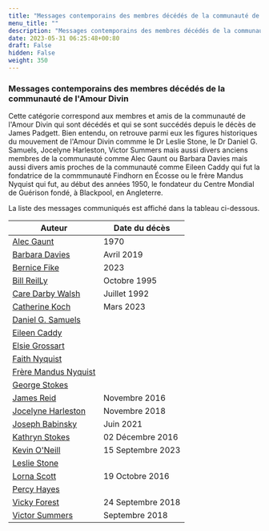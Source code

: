 ```yaml
---
title: "Messages contemporains des membres décédés de la communauté de l'Amour Divin"
menu_title: ""
description: "Messages contemporains des membres décédés de la communauté de l'Amour Divin"
date: 2023-05-31 06:25:48+00:80
draft: False
hidden: False
weight: 350
---
```

### Messages contemporains des membres décédés de la communauté de l'Amour Divin

Cette catégorie correspond aux membres et amis de la communauté de l'Amour Divin qui sont décédés et qui se sont succédés depuis le décès de James Padgett. Bien entendu, on retrouve parmi eux les figures historiques du mouvement de l'Amour Divin  commme le Dr Leslie Stone, le Dr Daniel G. Samuels, Jocelyne Harleston, Victor Summers mais aussi divers anciens membres de la communauté comme Alec Gaunt ou Barbara Davies mais aussi divers amis proches de la communauté comme Eileen Caddy qui fut la fondatrice de la commmunauté Findhorn en Écosse ou le frère Mandus Nyquist qui fut, au début des années 1950, le fondateur du Centre Mondial de Guérison fondé, à Blackpool, en Angleterre.

La liste des messages communiqués est affiché dans la tableau ci-dessous.

Auteur | Date du décès
---|---
[Alec Gaunt](/fr-contemporary-messages/6-4-fr-contemporary-messages-by-elders/6-4-1-fr-alec-gaunt/) | 1970
[Barbara Davies](/fr-contemporary-messages/6-4-fr-contemporary-messages-by-elders/6-4-2-fr-barbara-davies/) | Avril 2019
[Bernice  Fike](/fr-contemporary-messages/6-4-fr-contemporary-messages-by-elders/6-4-3-fr-bernice-fike/) | 2023
[Bill ReilLy](/fr-contemporary-messages/6-4-fr-contemporary-messages-by-elders/6-4-4-fr-bill-reilly/)| Octobre 1995
[Care Darby Walsh](/fr-contemporary-messages/6-4-fr-contemporary-messages-by-elders/6-4-5-fr-care-darby-walsh/) | Juillet 1992
[Catherine Koch](/fr-contemporary-messages/6-4-fr-contemporary-messages-by-elders/6-4-6-fr-catherine-koch/) | Mars 2023
[Daniel G. Samuels](/fr-contemporary-messages/6-4-fr-contemporary-messages-by-elders/6-4-7-fr-daniel-g-samuels/) | 
[Eileen Caddy](/fr-contemporary-messages/6-4-fr-contemporary-messages-by-elders/6-4-8-fr-eileen-caddy/)  |
[Elsie Grossart](/fr-contemporary-messages/6-4-fr-contemporary-messages-by-elders/6-4-9-fr-elsie-grossart/) | 
[Faith Nyquist](/fr-contemporary-messages/6-4-fr-contemporary-messages-by-elders/6-4-10-fr-faith-nyquist/) |  
[Frère Mandus Nyquist](/fr-contemporary-messages/6-4-fr-contemporary-messages-by-elders/6-4-11-fr-brother-mandus-nyquist/) | 
[George Stokes](/fr-contemporary-messages/6-4-fr-contemporary-messages-by-elders/6-4-12-fr-george-stokes/)  |
[James Reid](/fr-contemporary-messages/6-4-fr-contemporary-messages-by-elders/6-4-13-fr-james-reid/) | Novembre 2016
[Jocelyne Harleston](/fr-contemporary-messages/6-4-fr-contemporary-messages-by-elders/6-4-14-fr-jocelyne-harleston/) | Novembre 2018
[Joseph Babinsky](/fr-contemporary-messages/6-4-fr-contemporary-messages-by-elders/6-4-15-fr-joseph-babinsky/) | Juin 2021
[Kathryn Stokes](/fr-contemporary-messages/6-4-fr-contemporary-messages-by-elders/6-4-16-fr-katryn-stokes/) | 02 Décembre 2016
[Kevin O'Neill](/fr-contemporary-messages/6-4-fr-contemporary-messages-by-elders/6-4-17-fr-kevin-oneill/) | 15 Septembre 2023
[Leslie Stone](/fr-contemporary-messages/6-4-fr-contemporary-messages-by-elders/6-4-18-fr-leslie-stone/) | 
[Lorna Scott](/fr-contemporary-messages/6-4-fr-contemporary-messages-by-elders/6-4-19-fr-lorna-scott/)  | 19 Octobre 2016
[Percy Hayes](/fr-contemporary-messages/6-4-fr-contemporary-messages-by-elders/6-4-20-fr-percy-hayes/)  | 
[Vicky Forest](/fr-contemporary-messages/6-4-fr-contemporary-messages-by-elders/6-4-21-fr-vicky-forest/) | 24 Septembre 2018
[Victor Summers](/fr-contemporary-messages/6-4-fr-contemporary-messages-by-elders/6-4-22-fr-victor-summers/) | Septembre 2018

